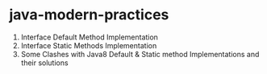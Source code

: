 # java-modern-practices

1. Interface Default Method Implementation
2. Interface Static Methods Implementation
3. Some Clashes with Java8 Default & Static method Implementations and their solutions